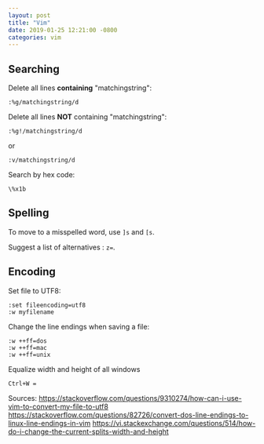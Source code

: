 ```yaml
---
layout: post
title: "Vim"
date: 2019-01-25 12:21:00 -0800
categories: vim
---
```


## Searching
Delete all lines **containing** "matchingstring":

    :%g/matchingstring/d

Delete all lines **NOT** containing "matchingstring":

    :%g!/matchingstring/d

or

    :v/matchingstring/d

Search by hex code:

    \%x1b

## Spelling

To move to a misspelled word, use `]s` and `[s`.

Suggest a list of alternatives : `z=`.

## Encoding

Set file to UTF8:

    :set fileencoding=utf8
    :w myfilename

Change the line endings when saving a file:

    :w ++ff=dos
    :w ++ff=mac
    :w ++ff=unix

Equalize width and height of all windows

    Ctrl+W =


Sources:
https://stackoverflow.com/questions/9310274/how-can-i-use-vim-to-convert-my-file-to-utf8
https://stackoverflow.com/questions/82726/convert-dos-line-endings-to-linux-line-endings-in-vim
https://vi.stackexchange.com/questions/514/how-do-i-change-the-current-splits-width-and-height
